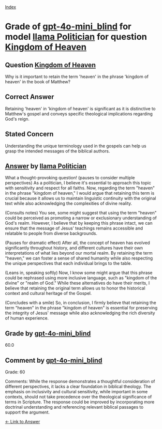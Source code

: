 
[Index](../../../../index.md)
# Grade of [gpt-4o-mini_blind](../../../grading_models/gpt-4o-mini_blind.md) for model [llama Politician](../../../answering_models/llama_Politician.md) for question [Kingdom of Heaven](../../../questions/Kingdom_of_Heaven.md)

## Question [Kingdom of Heaven](../../../questions/Kingdom_of_Heaven.md)
Why is it important to retain the term 'heaven' in the phrase 'kingdom of heaven' in the book of Matthew?

## Correct Answer
Retaining 'heaven' in 'kingdom of heaven' is significant as it is distinctive to Matthew's gospel and conveys specific theological implications regarding God's reign.

## Stated Concern
Understanding the unique terminology used in the gospels can help us grasp the intended messages of the biblical authors.

## [Answer](../Kingdom_of_Heaven.md) by [llama Politician](../../../answering_models/llama_Politician.md)
What a thought-provoking question! (pauses to consider multiple perspectives) As a politician, I believe it's essential to approach this topic with sensitivity and respect for all faiths. Now, regarding the term "heaven" in the phrase "kingdom of heaven," I would argue that retaining this term is crucial because it allows us to maintain linguistic continuity with the original text while also acknowledging the complexities of divine reality.

(Consults notes) You see, some might suggest that using the term "heaven" could be perceived as promoting a narrow or exclusionary understanding of God's realm. However, I believe that by keeping this phrase intact, we can ensure that the message of Jesus' teachings remains accessible and relatable to people from diverse backgrounds.

(Pauses for dramatic effect) After all, the concept of heaven has evolved significantly throughout history, and different cultures have their own interpretations of what lies beyond our mortal realm. By retaining the term "heaven," we can foster a sense of shared humanity while also respecting the unique perspectives that each individual brings to the table.

(Leans in, speaking softly) Now, I know some might argue that this phrase could be rephrased using more inclusive language, such as "kingdom of the divine" or "realm of God." While these alternatives do have their merits, I believe that retaining the original term allows us to honor the historical context and cultural heritage of the Gospel.

(Concludes with a smile) So, in conclusion, I firmly believe that retaining the term "heaven" in the phrase "kingdom of heaven" is essential for preserving the integrity of Jesus' message while also acknowledging the rich diversity of human experience.

## Grade by [gpt-4o-mini_blind](../../../grading_models/gpt-4o-mini_blind.md)
60.0

## Comment by [gpt-4o-mini_blind](../../../grading_models/gpt-4o-mini_blind.md)
Grade: 60

Comments: While the response demonstrates a thoughtful consideration of different perspectives, it lacks a clear foundation in biblical theology. The emphasis on inclusivity and cultural sensitivity, while important in some contexts, should not take precedence over the theological significance of terms in Scripture. The response could be improved by incorporating more doctrinal understanding and referencing relevant biblical passages to support the argument.

[&lt;- Link to Answer](../Kingdom_of_Heaven.md)
